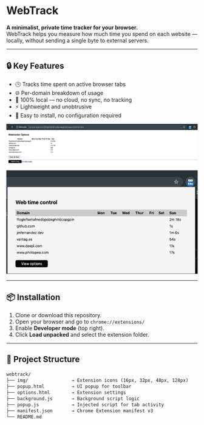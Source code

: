 # WebTrack

**A minimalist, private time tracker for your browser.**  
WebTrack helps you measure how much time you spend on each website — locally, without sending a single byte to external servers.

---

## 🔒 Key Features

- 🕒 Tracks time spent on active browser tabs
- 🌐 Per-domain breakdown of usage
- 🔐 100% local — no cloud, no sync, no tracking
- ⚡ Lightweight and unobtrusive
- 🧩 Easy to install, no configuration required

![Options configuration](./img/options.png)
![Popup](./img/popup.png)

---

## 📦 Installation

1. Clone or download this repository.
2. Open your browser and go to `chrome://extensions/`
3. Enable **Developer mode** (top right).
4. Click **Load unpacked** and select the extension folder.

---

## 📁 Project Structure

```plaintext
webtrack/
├── img/                → Extension icons (16px, 32px, 48px, 128px)
├── popup.html          → UI popup for toolbar
├── options.html        → Extension settings
├── background.js       → Background script logic
├── popup.js            → Injected script for tab activity
├── manifest.json       → Chrome Extension manifest v3
└── README.md
